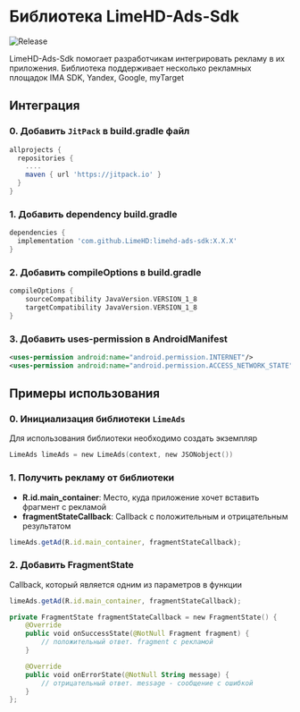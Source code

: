 # Библиотека LimeHD-Ads-Sdk

![Release](https://img.shields.io/github/v/release/LimeHD/limehd-ads-sdk)

LimeHD-Ads-Sdk помогает разработчикам интегрировать рекламу в их приложения. Библиотека поддерживает несколько рекламных площадок IMA SDK, Yandex, Google, myTarget

## Интеграция

### 0. Добавить `JitPack` в build.gradle файл
``` gradle
allprojects {
  repositories {
    ....
    maven { url 'https://jitpack.io' }
  }
}
```

### 1. Добавить dependency build.gradle
``` gradle
dependencies {
  implementation 'com.github.LimeHD:limehd-ads-sdk:X.X.X'
}
```

### 2. Добавить compileOptions в build.gradle
``` gradle
compileOptions {
    sourceCompatibility JavaVersion.VERSION_1_8
    targetCompatibility JavaVersion.VERSION_1_8
}
```

### 3. Добавить uses-permission в AndroidManifest
``` xml
<uses-permission android:name="android.permission.INTERNET"/>
<uses-permission android:name="android.permission.ACCESS_NETWORK_STATE"/>
```

## Примеры использования
### 0. Инициализация библиотеки `LimeAds`
Для использования библиотеки необходимо создать экземпляр
``` kotlin
LimeAds limeAds = new LimeAds(context, new JSONobject())
```
### 1. Получить рекламу от библиотеки
- **R.id.main_container**: Место, куда приложение хочет вставить фрагмент с рекламой
- **fragmentStateCallback**: Callback с положительным и отрицательным результатом
``` js
limeAds.getAd(R.id.main_container, fragmentStateCallback);
```
### 2. Добавить FragmentState
Callback, который является одним из параметров в функции 
``` js
limeAds.getAd(R.id.main_container, fragmentStateCallback);
```
``` kotlin
private FragmentState fragmentStateCallback = new FragmentState() {
    @Override
    public void onSuccessState(@NotNull Fragment fragment) {
        // положительный ответ. fragment с рекламой
    }

    @Override
    public void onErrorState(@NotNull String message) {
        // отрицательный ответ. message - сообщение с ошибкой
    }
};
```

